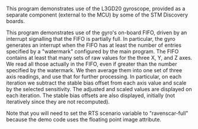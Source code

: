 This program demonstrates use of the L3GD20 gyroscope, provided as a
separate component (external to the MCU) by some of the STM Discovery boards.

This program demonstrates use of the gyro's on-board FIFO, driven by an
interrupt signalling that the FIFO is partially full. In particular, the
gyro generates an interrupt when the FIFO has at least the number of
entries specified by a "watermark" configured by the main program. The
FIFO contains at least that many sets of raw values for the three X, Y,
and Z axes. We read all those actually in the FIFO, even if greater than
the number specified by the watermark. We then average them into one set
of three axis readings, and use that for further processing. In
particular, on each iteration we subtract the stable bias offset from
each axis value and scale by the selected sensitivity. The adjusted and
scaled values are displayed on each iteration. The stable bias offsets
are also displayed, initially (not iteratively since they are not
recomputed).

Note that you will need to set the RTS scenario variable to "ravenscar-full"
because the demo code uses the floating point image attribute.